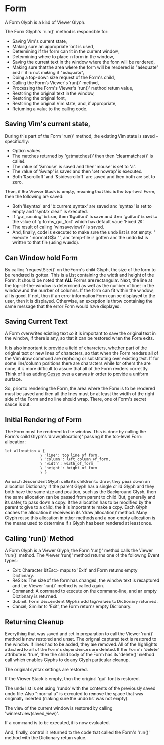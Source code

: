 # Form

A Form Glyph is a kind of Viewer Glyph.

The Form Glyph's 'run()' method is responsible for:

* Saving Vim's current state,
* Making sure an appropriate font is used,
* Determining if the form can fit in the current window,
* Determining where to place in form in the window,
* Saving the current text in the window where the form will be rendered,
* Making sure that the area where the form will be rendered is "adequate"
   and if it is not making it "adequate",
* Doing a top-down size request of the Form's child,
* Calling the Form's Viewer's 'run()' method,
* Processing the Form's Viewer's 'run()' method return value,
* Restoring the original text in the window,
* Restoring the original font,
* Restoring the original Vim state, and, if appropriate, 
* Returning a value to the calling code.

## Saving Vim's current state,

During this part of the Form 'run()' method, the existing Vim
state is saved - specifically:

* Option values.
* The matches returned by 'getmatches()' then then 'clearmatches()' is 
   called.
* The value of '&mouse' is saved and then 'mouse' is set to 'a'.
* The value of '&wrap' is saved and then 'set nowrap' is executed.
* Both '&scrolloff' and '&sidescrolloff' are saved and then both are
   set to zero.

Then, if the Viewer Stack is empty, meaning that this is the top-level
Form, then the following are saved:

* Both '&syntax' and 'b:current_syntax' are saved and 'syntax' is set
   to empty and 'syntax clear' is executed.
* If 'gui_running' is true, then '&guifont' is save and then 'guifont'
   is set to the value of 'g:forms_gui_font' which has default value
   'Fixed 20'.
* The result of calling 'winsaveview()' is saved.
* And, finally, code is executed to make sure the undo list is not empty: 
   ' execute ":normal G$a "', and temp-file is gotten and the
   undo list is written to that file (using wundo).

## Can Window hold Form

By calling 'requestSize()' on the Form's child Glyph, the size of the
form to be rendered is gotten. This is a List containing the width and
height of the Form. It should be noted that **ALL** Forms are rectangular.
Next, the line at the top-of-the-window
is determined as well as the number of lines in the window and the 
number of columns. If the form can fit within the window, all is good.
If not, then if an error information Form can be displayed to the
user, then it is displayed. Otherwise, an exception is throw containing
the same message that the error Form would have displayed.

## Saving Current Text

A Form overwrites existing text so it is important to save the original
text in the window, if there is any, so that it can be restored when
the Form exits.

It is also important to provide a field of characters, whether part of
the original text or new lines of characters, so that when the Form
renders all of the Vim draw command are replacing or substituting over
existing text. If for some line/column positions there are characters
while for others the are none, it is more difficult to assure that
all of the Form renders correctly. Think of it as adding 
[Gesso](https://en.wikipedia.org/wiki/Gesso) over a canvas in order to
provide a uniform surface.

So, prior to rendering the Form, the area where the Form is to be
rendered must be saved and then all the lines must be at least the
width of the right side of the Form and no line should wrap.
There, one of Form's secret sauce is out.


## Initial Rendering of Form 

The Form must be rendered to the window. This is done by calling
the Form's child Glyph's 'draw(allocation)' passing it the top-level
Form allocation:

    let allocation = {
                    \ 'line': top_line_of_form,
                    \ 'column': left_column_of_form,
                    \ 'width': width_of_form,
                    \ 'height': height_of_form
                    \ }

As each descendent Glyph calls its children to draw, they pass down an
allocation Dictionary. If the parent Glyph has a single child Glyph and
they both have the same size and position, such as the Background Glyph,
then the same allocation can be passed from parent to child. But, 
generally and its safer, to pass down a copy. If the allocation
has to be modified by the parent to give to a child, the it is
important to make a copy. Each Glyph caches the allocation it receives
in its 'draw(allocation)' method. Many Glyph reuse this allocation
in other methods and a non-empty allocation is the means used to
determine if a Glyph has been rendered at least once.


## Calling 'run()' Method

A Form Glyph is a Viewer Glyph; the Form 'run()' method calls the Viewer 'run()'
method. The Viewer 'run()' method returns one of the following Event types:

* Exit: Character &ltEsc> maps to 'Exit' and Form returns empty Dictionary.
* ReSize: The size of the form has changed, the window text is recaptured and the Viewer 'run()' method is called again. 
* Command: A command to execute on the command-line, and an empty Dictionary is
returned.
* Submit: Form descendent Glyphs add tag/values to Dictionary returned.
* Cancel; Similar to 'Exit', the Form returns empty Dictionary.

## Returning Cleanup

Everything that was saved and set in preparation to call the Viewer 'run()'
method is now restored and unset. The original captured text is restored
to the window. If lines had to be added, they are removed. All of the
highlights attached to all of the Form's dependences are deleted.
If the Form's 'delete' attribute is 'true', then the child body of the Form
has its 'delete()' method call which enables Glyphs to do any Glyph
particular cleanup.

The original syntax settings are restored.

If the Viewer Stack is empty, then the original 'gui' font is restored.

The undo list is set using 'rundo' with the contents of the previously 
saved undo file. Also ":normal u" is executed to remove the space that
was originally inserted (making sure the undo list was not empty).

The view of the current window is restored by calling 'winrestview(saved_view)'.

If a command is to be executed, it is now evaluated.

And, finally, control is returned to the code that called the Form's 'run()' 
method with the Dictionary return value.
